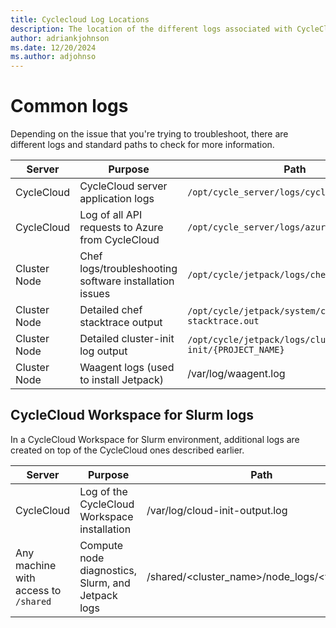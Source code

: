 ```yaml
---
title: Cyclecloud Log Locations
description: The location of the different logs associated with CycleCloud
author: adriankjohnson
ms.date: 12/20/2024
ms.author: adjohnso
---
```


# Common logs

Depending on the issue that you're trying to troubleshoot, there are different logs and standard paths to check for more information.

| Server       | Purpose                                                | Path                                                     |
| ------------ | -------------------------------------------------------| -------------------------------------------------------- |
| CycleCloud   | CycleCloud server application logs                     | `/opt/cycle_server/logs/cycle_server.log`                  |
| CycleCloud   | Log of all API requests to Azure from CycleCloud       | `/opt/cycle_server/logs/azure-*.log`                       |
| Cluster Node | Chef logs/troubleshooting software installation issues | `/opt/cycle/jetpack/logs/chef-client.log`                  |
| Cluster Node | Detailed chef stacktrace output                        | `/opt/cycle/jetpack/system/chef/cache/chef-stacktrace.out` |
| Cluster Node | Detailed cluster-init log output                       | `/opt/cycle/jetpack/logs/cluster-init/{PROJECT_NAME}`      |
| Cluster Node | Waagent logs (used to install Jetpack)                 | /var/log/waagent.log                                     |

## CycleCloud Workspace for Slurm logs

In a CycleCloud Workspace for Slurm environment, additional logs are created on top of the CycleCloud ones described earlier.

| Server       | Purpose                                                | Path                                                     |
| ------------ | -------------------------------------------------------| -------------------------------------------------------- |
| CycleCloud   | Log of the CycleCloud Workspace installation           | /var/log/cloud-init-output.log                           |
| Any machine with access to `/shared` | Compute node diagnostics, Slurm, and Jetpack logs | /shared/<cluster_name>/node_logs/<vm_name> |

